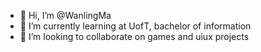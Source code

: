- 👋 Hi, I’m @WanlingMa
- 🌱 I’m currently learning at UofT, bachelor of information
- 💞️ I’m looking to collaborate on games and uiux projects

<!---
WanlingMa/WanlingMa is a ✨ special ✨ repository because its `README.md` (this file) appears on your GitHub profile.
You can click the Preview link to take a look at your changes.
--->
